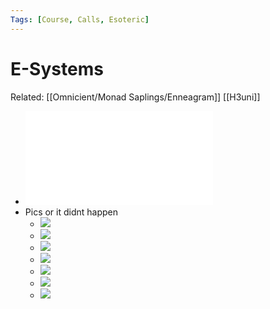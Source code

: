 ```yaml
---
Tags: [Course, Calls, Esoteric]
---
```

# E-Systems
Related: [[Omnicient/Monad Saplings/Enneagram]] [[H3uni]]


- ![](1626444290_29.pdf)
- Pics or it didnt happen
    - ![](1626444292_30.png)
    - ![](1626444294_31.png)
    - ![](1626444296_32.png)
    - ![](1626444298_33.png)
    - ![](1626444300_34.png)
    - ![](1626444301_35.png)
    - ![](1626444303_36.png)
